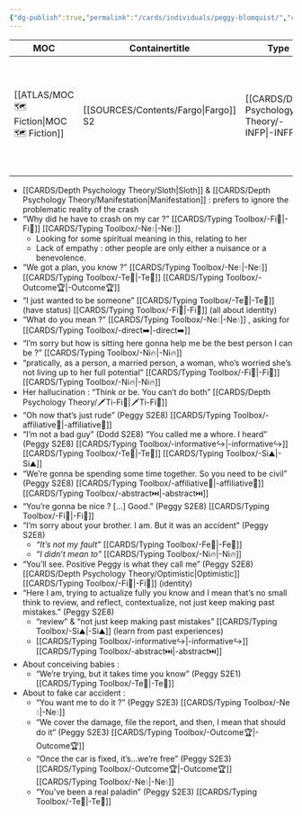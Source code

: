 ```yaml
---
{"dg-publish":true,"permalink":"/cards/individuals/peggy-blomquist/","created":"2023-04-17T10:27:35.720+02:00","updated":"2023-04-28T09:08:45.729+02:00"}
---
```


| MOC                                           | Containertitle | Type                                              | Octogram                                                                                                                            | Reference                                                                        |
| --------------------------------------------- | -------------- | ------------------------------------------------- | ----------------------------------------------------------------------------------------------------------------------------------- | -------------------------------------------------------------------------------- |
| [[ATLAS/MOC 🗺️ Fiction\|MOC 🗺️ Fiction]] | [[SOURCES/Contents/Fargo\|Fargo]] S2   | [[CARDS/Depth Psychology Theory/-INFP\|-INFP]] | <ul><li>[[CARDS/Depth Psychology Theory/UD👤⬅️.md\\|UD👤⬅️]]</li><li>[[CARDS/Depth Psychology Theory/UF👤➡️.md\\|UF👤➡️]]</li></ul> | [Fargo (TV series) - Wikipedia](https://en.wikipedia.org/wiki/Fargo_(TV_series)) |

- [[CARDS/Depth Psychology Theory/Sloth\|Sloth]] & [[CARDS/Depth Psychology Theory/Manifestation\|Manifestation]] : prefers to ignore the problematic reality of the crash 
- “Why did he have to crash on my car ?” [[CARDS/Typing Toolbox/-Fi🧭\|-Fi🧭]] [[CARDS/Typing Toolbox/-Ne💧\|-Ne💧]] 
	- Looking for some spiritual meaning in this, relating to her 
	- Lack of empathy : other people are only either a nuisance or a benevolence. 
- “We got a plan, you know ?” [[CARDS/Typing Toolbox/-Ne💧\|-Ne💧]] [[CARDS/Typing Toolbox/-Te🏹\|-Te🏹]] [[CARDS/Typing Toolbox/-Outcome🏆\|-Outcome🏆]] 
- “I just wanted to be someone” [[CARDS/Typing Toolbox/-Te🏹\|-Te🏹]] (have status) [[CARDS/Typing Toolbox/-Fi🧭\|-Fi🧭]] (all about identity)
- “What do you mean ?” [[CARDS/Typing Toolbox/-Ne💧\|-Ne💧]] , asking for [[CARDS/Typing Toolbox/-direct➡️\|-direct➡️]] 
- “I’m sorry but how is sitting here gonna help me be the best person I can be ?”  [[CARDS/Typing Toolbox/-Ni🔥\|-Ni🔥]] 
- “pratically, as a person, a married person, a woman, who’s worried she’s not living up to her full potential” [[CARDS/Typing Toolbox/-Fi🧭\|-Fi🧭]] [[CARDS/Typing Toolbox/-Ni🔥\|-Ni🔥]] 
- Her hallucination : “Think or be. You can’t do both” [[CARDS/Depth Psychology Theory/🗡️Ti-Fi🧭\|🗡️Ti-Fi🧭]]
- “Oh now that’s just rude” (Peggy S2E8) [[CARDS/Typing Toolbox/-affiliative🐜\|-affiliative🐜]] 
- “I’m not a bad guy” (Dodd S2E8) “You called me a whore. I heard” (Peggy S2E8) [[CARDS/Typing Toolbox/-informative↪️\|-informative↪️]] [[CARDS/Typing Toolbox/-Te🏹\|-Te🏹]] [[CARDS/Typing Toolbox/-Si⛰️\|-Si⛰️]] 
- “We’re gonna be spending some time together. So you need to be civil” (Peggy S2E8) [[CARDS/Typing Toolbox/-affiliative🐜\|-affiliative🐜]] [[CARDS/Typing Toolbox/-abstract⏭️\|-abstract⏭️]] 
- “You’re gonna be nice ? […] Good.” (Peggy S2E8) [[CARDS/Typing Toolbox/-Fi🧭\|-Fi🧭]] 
- “I’m sorry about your brother. I am. But it was an accident” (Peggy S2E8)
	- *“It’s not my fault”* [[CARDS/Typing Toolbox/-Fe💉\|-Fe💉]] 
	- *“I didn’t mean to”* [[CARDS/Typing Toolbox/-Ni🔥\|-Ni🔥]]  
- “You’ll see. Positive Peggy is what they call me” (Peggy S2E8) [[CARDS/Depth Psychology Theory/Optimistic\|Optimistic]] [[CARDS/Typing Toolbox/-Fi🧭\|-Fi🧭]] (identity)
- “Here I am, trying to actualize fully you know and I mean that’s no small think to review, and reflect, contextualize, not just keep making past mistakes.” (Peggy S2E8) 
	- “review” & “not just keep making past mistakes” [[CARDS/Typing Toolbox/-Si⛰️\|-Si⛰️]] (learn from past experiences)
	- [[CARDS/Typing Toolbox/-informative↪️\|-informative↪️]] [[CARDS/Typing Toolbox/-abstract⏭️\|-abstract⏭️]]  
- About conceiving babies :
	- “We’re trying, but it takes time you know”  (Peggy S2E1) [[CARDS/Typing Toolbox/-Te🏹\|-Te🏹]]
- About to fake car accident : 
	- “You want me to do it ?” (Peggy S2E3) [[CARDS/Typing Toolbox/-Ne💧\|-Ne💧]] 
	- “We cover the damage, file the report, and then, I mean that should do it” (Peggy S2E3) [[CARDS/Typing Toolbox/-Outcome🏆\|-Outcome🏆]] 
	- “Once the car is fixed, it’s…we’re free” (Peggy S2E3) [[CARDS/Typing Toolbox/-Outcome🏆\|-Outcome🏆]] [[CARDS/Typing Toolbox/-Ne💧\|-Ne💧]] 
	- “You’ve been a real paladin” (Peggy S2E3) [[CARDS/Typing Toolbox/-Te🏹\|-Te🏹]]  